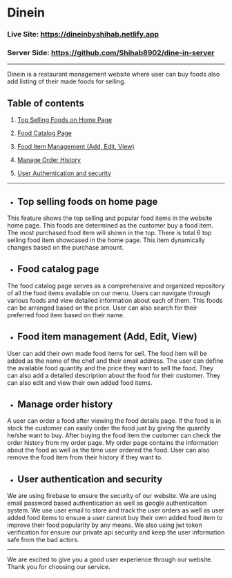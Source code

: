 # Dinein
### Live Site: https://dineinbyshihab.netlify.app
### Server Side: https://github.com/Shihab8902/dine-in-server

----
Dinein is a restaurant management website where user can buy foods also add listing of their made foods for selling.

## Table of contents
1. [Top Selling Foods on Home Page](#top-selling-foods-on-home-page)

2. [Food Catalog Page](#food-catalog-page)
3. [Food Item Management (Add, Edit, View)](#food-item-management-add-edit-view)
4. [Manage Order History](#manage-order-history)
5. [User Authentication and security](#user-authentication-and-security)



---
- ## Top selling foods on home page
This feature shows the top selling and popular food items in the website home page. This foods are determined as the customer buy a food item. The most purchased food item will shown in the top. There is total 6 top selling food item showcased in the home page. This item dynamically changes based on the purchase amount.

- ## Food catalog page
The food catalog page serves as a comprehensive and organized repository of all the food items available on our menu. Users can navigate through various foods and view detailed information about each of them. This foods can be arranged based on the price. User can also search for their preferred food item based on their name. 

- ## Food item management (Add, Edit, View) 
User can add their own made food items for sell. The food item will be added as the name of the chef and their email address. The user can define the available food quantity and the price they want to sell the food. They can also add a detailed description about the food for their customer. They can also edit and view their own added food items.

- ## Manage order history
A user can order a food after viewing the food details page. If the food is in stock the customer can easily order the food just by giving the quantity he/she want to buy. After buying the food item the customer can check the order history from my order page. My order page contains the information about the food as well as the time user ordered the food. User can also remove the food item from their history if they want to.

- ## User authentication and security
We are using firebase to ensure the security of our website. We are using email password based authentication as well as google authentication system. We use user email to store and track the user orders as well as user added food items to ensure a user cannot buy their own added food item to improve their food popularity by any means. We also using jwt token verification  for ensure our private api security and keep the user information safe from the bad actors.


----

We are excited to give you a good user experience through our website. Thank you for choosing our service.
